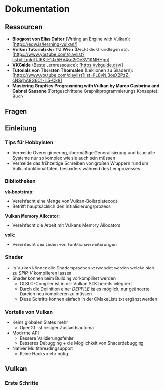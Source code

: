 # Dokumentation

## Ressourcen

- **Blogpost von Elias Dalter** (Writing an Engine with Vulkan): [https://edw.is/learning-vulkan/]
- **Vulkan Tutorials der TU Wien** (Deckt die Grundlagen ab): [https://www.youtube.com/playlist?list=PLmIqTlJ6KsE1Jx5HV4sd2jOe3V1KMHHgn]
- **VKGuide** (Beste Lernressource): [https://vkguide.dev/]
- **Tutorials von Thorsten Thormälen** (Lektionen zu Shadern): [https://www.youtube.com/playlist?list=PL8vNj3osX2PzZ-cNSqhA8G6C1-Li5-Ck8]
- **Mastering Graphics Programming with Vulkan by Marco Castorina and Gabriel Sassone** (Fortgeschrittene Graphikprogrammierungs Konzepte): Buch

## Fragen

## Einleitung

### Tips für Hobbyisten

- Vermeide Overengineering, übermäßige Generalisierung und baue alle Systeme nur so komplex wie sie auch sein müssen
- Vermeide das frühzeitige Schreiben von großen Wrappern rund um Vulkanfunktionalitäten, besonders während des Lernprozesses

### Bibliotheken

**vk-bootstrap:**

- Vereinfacht eine Menge von Vulkan-Boilerplatecode
- Betrifft hauptsächlich den Initialisierungsprozess

**Vulkan Memory Allocator:**

- Vereinfacht die Arbeit mit Vulkans Memory Allocators

**volk:**

- Vereinfacht das Laden von Funktionserweiterungen

### Shader

- In Vulkan können alle Shadersprachen verwendet werden welche sich zu *SPIR-V* kompilieren lassen
- Shader können beim Building vorkompiliert werden
  - GLSLC-Compiler ist in der Vulkan SDK bereits integriert
  - Durch die Definition einer *DEPFILE* ist es möglich, nur geänderte Dateien neu kompilieren zu müssen
  - Diese Schritte können einfach in der CMakeLists.txt ergänzt werden

### Vorteile von Vulkan

- Keine globalen States mehr
  - OpenGL ist riesiger Zustandsautomat
- Moderne API
  - Bessere Validierungsfehler
  - Besseres Debugging + die Möglichkeit von Shaderdebugging
- Nativer Multithreadingsupport
  - Keine Hacks mehr nötig

## Vulkan

### Erste Schritte
